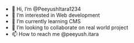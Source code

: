 - 👋 Hi, I’m @PeeyushItara1234
- 👀 I’m interested in Web development
- 🌱 I’m currently learning CMS
- 💞️ I’m looking to collaborate on real world project
- 📫 How to reach me @peeyush.itara

<!---
PeeyushItara1234/PeeyushItara1234 is a ✨ special ✨ repository because its `README.md` (this file) appears on your GitHub profile.
You can click the Preview link to take a look at your changes.
--->
